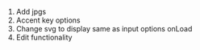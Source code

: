 1. Add jpgs
2. Accent key options
3. Change svg to display same as input options onLoad
4. Edit functionality